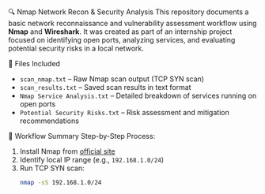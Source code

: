 🔍 Nmap Network Recon & Security Analysis
This repository documents a basic network reconnaissance and vulnerability assessment workflow using **Nmap** and **Wireshark**. It was created as part of an internship project focused on identifying open ports, analyzing services, and evaluating potential security risks in a local network.

📁 Files Included
- `scan_nmap.txt` – Raw Nmap scan output (TCP SYN scan)
- `scan_results.txt` – Saved scan results in text format
- `Nmap Service Analysis.txt` – Detailed breakdown of services running on open ports
- `Potential Security Risks.txt` – Risk assessment and mitigation recommendations
  
🧪 Workflow Summary
Step-by-Step Process:
1. Install Nmap from [official site](https://nmap.org)
2. Identify local IP range (e.g., `192.168.1.0/24`)
3. Run TCP SYN scan:  
   ```bash
   nmap -sS 192.168.1.0/24
